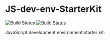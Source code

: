 # JS-dev-env-StarterKit

![Build Status](https://ci.appveyor.com/api/projects/status/github/jan-far/JS-dev-env-StarterKit?branch=develop&svg=truepassingText=develop%20-%20OK) [![Build Status](https://travis-ci.com/jan-far/JS-dev-env-StarterKit.svg?branch=develop)](https://travis-ci.com/jan-far/JS-dev-env-StarterKit)

JavaScript development environment starter kit:

